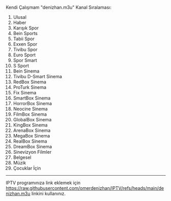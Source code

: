 Kendi Çalışmam "denizhan.m3u" Kanal Sıralaması:
  1. Ulusal
  2. Haber
  3. Karışık Spor
  4. Bein Sports
  5. Tabii Spor
  6. Exxen Spor
  7. Tivibu Spor
  8. Euro Sport
  9. Spor Smart
  10. S Sport
  11. Bein Sinema
  12. Tivibu D-Smart Sinema
  13. RedBox Sinema
  14. ProTurk Sinema
  15. Fix Sinema
  16. SmartBox Sinema
  17. HorrorBox Sinema
  18. Neocine Sinema
  19. FilmBox Sinema
  20. GlobalBox Sinema
  21. KingBox Sinema
  22. ArenaBox Sinema
  23. MegaBox Sinema
  24. RealBox Sinema
  25. DreamBox Sinema
  26. Sinevizyon Filmler
  27. Belgesel
  28. Müzik
  29. Çocuklar İçin


----------------------------------------------------------------------------------------------------------------------------
IPTV programınıza link eklemek için https://raw.githubusercontent.com/omerdenizhan/IPTV/refs/heads/main/denizhan.m3u linkini kullanınız.

